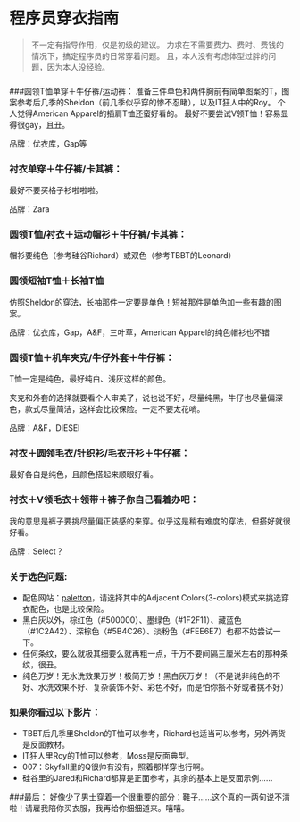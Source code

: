 # 程序员穿衣指南
>不一定有指导作用，仅是初级的建议。
>力求在不需要费力、费时、费钱的情况下，搞定程序员的日常穿着问题。
>且，本人没有考虑体型过胖的问题，因为本人没经验。

###  
###圆领T恤单穿＋牛仔裤/运动裤：
准备三件单色和两件胸前有简单图案的T，图案参考后几季的Sheldon（前几季似乎穿的惨不忍睹），以及IT狂人中的Roy。
个人觉得American Apparel的插肩T恤还蛮好看的。
最好不要尝试V领T恤！容易显得很gay，且丑。

品牌：优衣库，Gap等

### 衬衣单穿＋牛仔裤/卡其裤：
最好不要买格子衫啦啦啦。

品牌：Zara

### 圆领T恤/衬衣＋运动帽衫＋牛仔裤/卡其裤：
帽衫要纯色（参考硅谷Richard）或双色（参考TBBT的Leonard）

### 圆领短袖T恤＋长袖T恤
仿照Sheldon的穿法，长袖那件一定要是单色！短袖那件是单色加一些有趣的图案。

品牌：优衣库，Gap，A&F，三叶草，American Apparel的纯色帽衫也不错

### 圆领T恤＋机车夹克/牛仔外套＋牛仔裤：
T恤一定是纯色，最好纯白、浅灰这样的颜色。

夹克和外套的选择就要看个人审美了，说也说不好，尽量纯黑，牛仔也尽量偏深色，款式尽量简洁，这样会比较保险。一定不要太花哨。

品牌：A&F，DIESEl

### 衬衣＋圆领毛衣/针织衫/毛衣开衫＋牛仔裤：
最好各自是纯色，且颜色搭起来顺眼好看。

### 衬衣＋V领毛衣＋领带＋裤子你自己看着办吧：
我的意思是裤子要挑尽量偏正装感的来穿。似乎这是稍有难度的穿法，但搭好就很好看。

品牌：Select？

### 关于选色问题:

- 配色网站：[paletton]，请选择其中的Adjacent Colors(3-colors)模式来挑选穿衣配色，也是比较保险。
- 黑白灰以外，棕红色（#500000）、墨绿色（#1F2F11）、藏蓝色（#1C2A42）、深棕色（#5B4C26）、淡粉色（#FEE6E7）也都不妨尝试一下。
- 任何条纹，要么就极其细要么就再粗一点，千万不要间隔三厘米左右的那种条纹，很丑。
- 纯色万岁！无水洗效果万岁！极简万岁！黑白灰万岁！（不是说非纯色的不好、水洗效果不好、复杂装饰不好、彩色不好，而是怕你搭不好或者挑不好）


### 如果你看过以下影片：
- TBBT后几季里Sheldon的T恤可以参考，Richard也适当可以参考，另外俩货是反面教材。
- IT狂人里Roy的T恤可以参考，Moss是反面典型。
- 007：Skyfall里的Q很帅有没有，照着那样穿也行啊。
- 硅谷里的Jared和Richard都算是正面参考，其余的基本上是反面示例……


###最后：
好像少了男士穿着一个很重要的部分：鞋子……这个真的一两句说不清啦！请雇我陪你买衣服，我再给你细细道来。嘻嘻。



[paletton]:http://paletton.com/#uid=52A0u0k65r114KK3fvR9tmRdbiY


